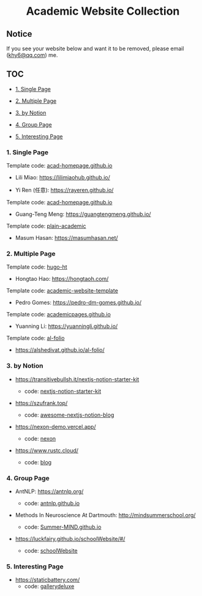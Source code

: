 <h1 align="center">Academic Website Collection</h1>

## Notice

If you see your website below and want it to be removed, please email (khy6@qq.com) me. 



## TOC

- [1. Single Page](#1-single-page)

- [2. Multiple Page](#2-multiple-page)
- [3. by Notion](#3-by-notion)
- [4. Group Page](#4-group-page)
- [5. Interesting Page](#5-interesting-page)



### 1. Single Page

Template code: [acad-homepage.github.io](https://github.com/RayeRen/acad-homepage.github.io)

- Lili Miao: https://lilimiaohub.github.io/

- Yi Ren (任意): https://rayeren.github.io/

Template code: [acad-homepage.github.io](https://github.com/RayeRen/acad-homepage.github.io)

- Guang-Teng Meng: https://guangtengmeng.github.io/

Template code: [plain-academic](https://github.com/mavroudisv/plain-academic)

- Masum Hasan: https://masumhasan.net/



### 2. Multiple Page

Template code: [hugo-ht](https://github.com/hongtaoh/hugo-ht)

- Hongtao Hao: https://hongtaoh.com/

Template code: [academic-website-template](https://github.com/sbryngelson/academic-website-template)

- Pedro Gomes: https://pedro-dm-gomes.github.io/

Template code: [academicpages.github.io](https://github.com/academicpages/academicpages.github.io)

- Yuanning Li: https://yuanningli.github.io/

Template code: [al-folio](https://github.com/alshedivat/al-folio)

- https://alshedivat.github.io/al-folio/



### 3. by Notion

- https://transitivebullsh.it/nextjs-notion-starter-kit
  - code: [nextjs-notion-starter-kit](https://github.com/transitive-bullshit/nextjs-notion-starter-kit)

- https://szufrank.top/
  - code: [awesome-nextjs-notion-blog](https://github.com/frankcbliu/awesome-nextjs-notion-blog) 

- https://nexon-demo.vercel.app/
  - code: [nexon](https://github.com/fky2015/nexon)

- https://www.rustc.cloud/
  - code: [blog](https://github.com/ycjcl868/blog)



### 4. Group Page

- AntNLP: https://antnlp.org/
  - code: [antnlp.github.io](https://github.com/AntNLP/antnlp.github.io)

- Methods In Neuroscience At Dartmouth: http://mindsummerschool.org/
  - code: [Summer-MIND.github.io](https://github.com/Summer-MIND/Summer-MIND.github.io)

- https://luckfairy.github.io/schoolWebsite/#/
  - code: [schoolWebsite](https://github.com/LuckFairy/schoolWebsite)



### 5. Interesting Page

- https://staticbattery.com/
  - code: [gallerydeluxe](https://github.com/bep/gallerydeluxe)